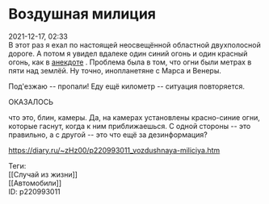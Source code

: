 Воздушная милиция
==================

   
 2021-12-17, 02:33   
  В этот раз я ехал по настоящей неосвещённой областной двухполосной дороге. А потом я увидел вдалеке один синий огонь и один красный огонь, как в  [анекдоте](https://humor.rin.ru/cgi-bin/show.pl?razdel=0&anekdot=63940)  . Проблема была в том, что огни были метрах в пяти над землёй. Ну точно, инопланетяне с Марса и Венеры.   
   
 Под'езжаю -- пропали! Еду ещё километр -- ситуация повторяется.   
   
 ОКАЗАЛОСЬ   
   
 что это, блин, камеры. Да, на камерах установлены красно-синие огни, которые гаснут, когда к ним приближаешься. С одной стороны -- это правильно, а с другой -- это что ещё за дезинформация?   
    
 <https://diary.ru/~zHz00/p220993011_vozdushnaya-miliciya.htm>   
   
 Теги:   
 [[Случай из жизни]]   
 [[Автомобили]]   
 ID: p220993011